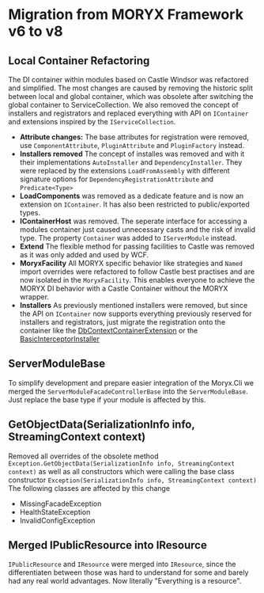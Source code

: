 # Migration from MORYX Framework v6 to v8


## Local Container Refactoring
The DI container within modules based on Castle Windsor was refactored and simplified. The most changes are caused by removing the historic split between local and global container, which was obsolete after switching the global container to ServiceCollection. We also removed the concept of installers and registrators and replaced everything with API on `IContainer` and extensions inspired by the `IServiceCollection`. 

- **Attribute changes:** The base attributes for registration were removed, use `ComponentAttribute`, `PluginAttribute` and `PluginFactory` instead.
- **Installers removed** The concept of installes was removed and with it their implementations `AutoInstaller` and `DependencyInstaller`. They were replaced by the extensions `LoadFromAssembly` with different signature options for `DependencyRegistrationAttribute` and `Predicate<Type>`
- **LoadComponents** was removed as a dedicate feature and is now an extension on `IContainer`. It has also been restricted to public/exported types.
- **IContainerHost** was removed. The seperate interface for accessing a modules container just caused unnecessary casts and the risk of invalid type. The property `Container` was added to `IServerModule` instead.
- **Extend** The flexible method for passing facilities to Castle was removed as it was only added and used by WCF.
- **MoryxFacility** All MORYX specific behavior like strategies and `Named` import overrides were refactored to follow Castle best practises and are now isolated in the `MoryxFacility`. This enables everyone to achieve the MORYX DI behavior with a Castle Container without the MORYX wrapper.
- **Installers** As previously mentioned installers were removed, but since the API on `IContainer` now supports everything previously reserved for installers and registrators, just migrate the registration onto the container like the [DbContextContainerExtension](https://github.com/PHOENIXCONTACT/MORYX-Framework/blob/future/src/Moryx.Model/DbContextContainerExtension.cs) or the [BasicInterceptorInstaller](https://github.com/PHOENIXCONTACT/MORYX-Framework/blob/future/src/Moryx.TestTools.UnitTest/BasicInterceptorInstaller.cs)

## ServerModuleBase

To simplify development and prepare easier integration of the Moryx.Cli we merged the `ServerModuleFacadeControllerBase` into the `ServerModuleBase`. Just replace the base type if your module is affected by this.

## GetObjectData(SerializationInfo info, StreamingContext context)

Removed all overrides of the obsolete method `Exception.GetObjectData(SerializationInfo info, StreamingContext context)` as well as all constructors which were calling the base class constructor `Exception(SerializationInfo info, StreamingContext context)`
The following classes are affected by this change
- MissingFacadeException
- HealthStateException
- InvalidConfigException

## Merged IPublicResource into IResource

`IPublicResource` and `IResource` were merged into `IResource`, since the differentiaten between those was hard to understand for some and barely had any real world advantages. Now literally "Everything is a resource".